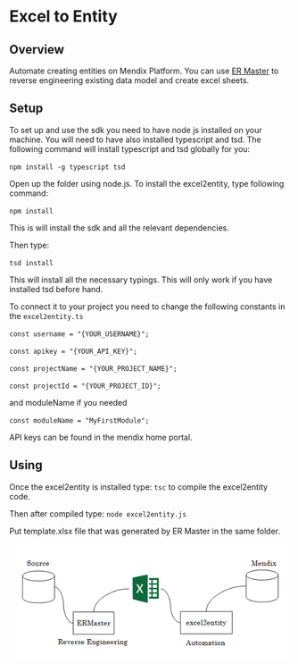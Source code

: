 # Excel to Entity
## Overview
Automate creating entities on Mendix Platform. You can use [ER Master](http://ermaster.sourceforge.net/index.html) to reverse engineering existing data model and create excel sheets.

## Setup
To set up and use the sdk you need to have node js installed on your machine. You will need to have also installed typescript and tsd.
The following command will install typescript and tsd globally for you:

`npm install -g typescript tsd`

Open up the folder using node.js.
To install the excel2entity, type following command:

`npm install`

This is will install the sdk and all the relevant dependencies.

Then type:

`tsd install`

This will install all the necessary typings. This will only work if you have installed tsd before hand.

To connect it to your project you need to change the following constants in the `excel2entity.ts`

`const username = "{YOUR_USERNAME}";`

`const apikey = "{YOUR_API_KEY}";`

`const projectName = "{YOUR_PROJECT_NAME}";`

`const projectId = "{YOUR_PROJECT_ID}";`

and moduleName if you needed

`const moduleName = "MyFirstModule";`

API keys can be found in the mendix home portal.

## Using
Once the excel2entity is installed type:
`tsc`
to compile the excel2entity code.

Then after compiled type:
`node excel2entity.js`

Put template.xlsx file that was generated by ER Master in the same folder.

<img src="img/overview.png"></img>
